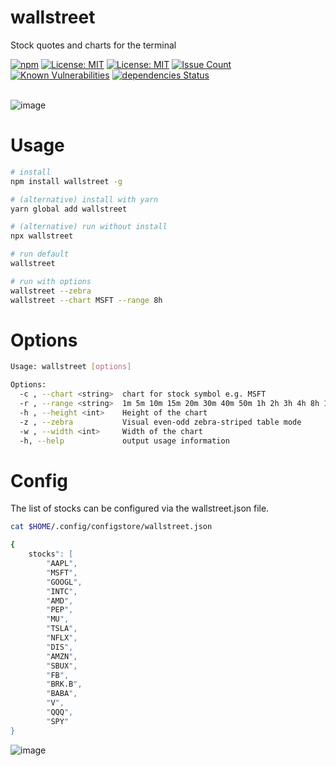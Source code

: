 # wallstreet
Stock quotes and charts for the terminal

<a href="https://npmjs.com/package/wallstreet"><img src="https://img.shields.io/npm/v/wallstreet.svg" alt="npm"/></a>
<a href="https://nodejs.org/en/download/releases/"><img src="https://img.shields.io/badge/node-%3E%3D%208.0-brightgreen.svg" alt="License: MIT" /></a>
<a href="https://opensource.org/licenses/MIT"><img src="https://img.shields.io/badge/License-MIT-brightgreen.svg" alt="License: MIT" /></a>
<a href="https://codeclimate.com/github/madnight/wallstreet/issues"><img src="https://codeclimate.com/github/madnight/wallstreet/badges/issue_count.svg?maxAge=2592000" alt="Issue Count" /></a>
<a href="https://snyk.io/test/github/madnight/wallstreet"><img src="https://snyk.io/test/github/madnight/wallstreet/badge.svg" alt="Known Vulnerabilities" /></a>
<a href="https://david-dm.org/madnight/wallstreet"><img src="https://img.shields.io/david/madnight/wallstreet?cacheSeconds=3600" alt="dependencies Status" /></a>
 <br> <br>

![image](https://user-images.githubusercontent.com/10064471/63653846-91edf100-c772-11e9-883e-96761e295766.png)

# Usage
```bash
# install
npm install wallstreet -g

# (alternative) install with yarn
yarn global add wallstreet

# (alternative) run without install
npx wallstreet

# run default
wallstreet

# run with options
wallstreet --zebra
wallstreet --chart MSFT --range 8h
```

# Options

```bash
Usage: wallstreet [options]

Options:
  -c , --chart <string>  chart for stock symbol e.g. MSFT
  -r , --range <string>  1m 5m 10m 15m 20m 30m 40m 50m 1h 2h 3h 4h 8h 1d 2d 5d 1mo 1y 5y 10y
  -h , --height <int>    Height of the chart
  -z , --zebra           Visual even-odd zebra-striped table mode
  -w , --width <int>     Width of the chart
  -h, --help             output usage information
```

# Config

The list of stocks can be configured via the wallstreet.json file.
```bash
cat $HOME/.config/configstore/wallstreet.json

{
    stocks": [
        "AAPL",
        "MSFT",
        "GOOGL",
        "INTC",
        "AMD",
        "PEP",
        "MU",
        "TSLA",
        "NFLX",
        "DIS",
        "AMZN",
        "SBUX",
        "FB",
        "BRK.B",
        "BABA",
        "V",
        "QQQ",
        "SPY"
}
```


![image](https://user-images.githubusercontent.com/10064471/63654140-86042e00-c776-11e9-9e1c-072f733f6631.png)
